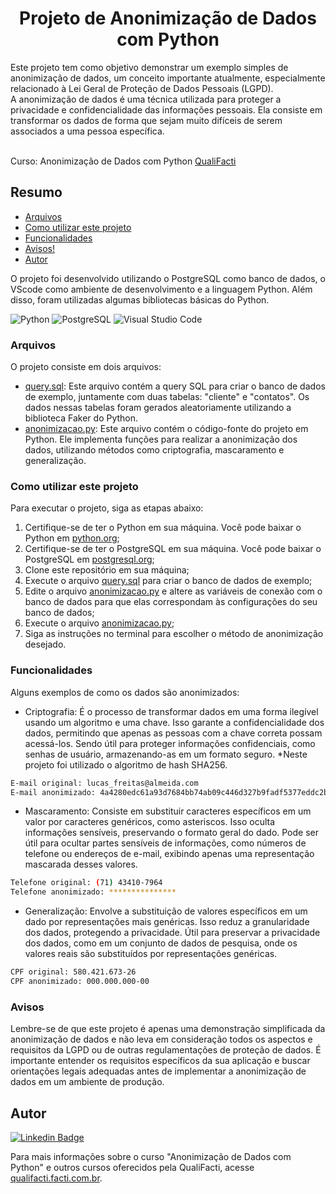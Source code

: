 <h1 align="center">Projeto de Anonimização de Dados com Python</h1>

</div align="center">
Este projeto tem como objetivo demonstrar um exemplo simples de anonimização de dados, um conceito importante atualmente, especialmente relacionado à Lei Geral de Proteção de Dados Pessoais (LGPD).
<br>
A anonimização de dados é uma técnica utilizada para proteger a privacidade e confidencialidade das informações pessoais. Ela consiste em transformar os dados de forma que sejam muito difíceis de serem associados a uma pessoa específica.
<br>
<br>

Curso: Anonimização de Dados com Python
[QualiFacti](https://qualifacti.facti.com.br/)

<h2> Resumo </h2>

* [Arquivos](#Arquivos)
* [Como utilizar este projeto](#ComoExecutar)
* [Funcionalidades](#Funcionalidades)
* [Avisos!](#Avisos)
* [Autor](#autor)

</div align="center">
O projeto foi desenvolvido utilizando o PostgreSQL como banco de dados, o VScode como ambiente de desenvolvimento e a linguagem Python. Além disso, foram utilizadas algumas bibliotecas básicas do Python.
<br>

![Python](https://img.shields.io/badge/python-3670A0?style=for-the-badge&logo=python&logoColor=ffdd54) ![PostgreSQL](https://img.shields.io/badge/PostgreSQL-316192?style=for-the-badge&logo=postgresql&logoColor=white)
![Visual Studio Code](https://img.shields.io/badge/Visual_Studio_Code-0078D4?style=for-the-badge&logo=visual%20studio%20code&logoColor=white)

<h3 id="Arquivos">Arquivos</h3>

O projeto consiste em dois arquivos:

- [query.sql](.\query.sql): Este arquivo contém a query SQL para criar o banco de dados de exemplo, juntamente com duas tabelas: "cliente" e "contatos". Os dados nessas tabelas foram gerados aleatoriamente utilizando a biblioteca Faker do Python.
- [anonimizacao.py](.\anonimizacao.py ): Este arquivo contém o código-fonte do projeto em Python. Ele implementa funções para realizar a anonimização dos dados, utilizando métodos como criptografia, mascaramento e generalização.

<h3 id="ComoExecutar">Como utilizar este projeto</h3>

Para executar o projeto, siga as etapas abaixo:
1. Certifique-se de ter o Python em sua máquina. Você pode baixar o Python em [python.org](https://www.python.org/downloads/);
2. Certifique-se de ter o PostgreSQL em sua máquina. Você pode baixar o PostgreSQL em [postgresql.org](https://www.postgresql.org/download/);
3. Clone este repositório em sua máquina;
4. Execute o arquivo [query.sql](.\query.sql) para criar o banco de dados de exemplo;
5. Edite o arquivo [anonimizacao.py](.\anonimizacao.py) e altere as variáveis de conexão com o banco de dados para que elas correspondam às configurações do seu banco de dados;
6. Execute o arquivo [anonimizacao.py](.\anonimizacao.py);
7. Siga as instruções no terminal para escolher o método de anonimização desejado.

<h3 id="Funcionalidades">Funcionalidades</h3>

Alguns exemplos de como os dados são anonimizados:

- Criptografia: É o processo de transformar dados em uma forma ilegível usando um algoritmo e uma chave. Isso garante a confidencialidade dos dados, permitindo que apenas as pessoas com a chave correta possam acessá-los. Sendo útil para proteger informações confidenciais, como senhas de usuário, armazenando-as em um formato seguro.
*Neste projeto foi utilizado o algoritmo de hash SHA256.

``` bash
E-mail original: lucas_freitas@almeida.com
E-mail anonimizado: 4a4280edc61a93d7684bb74ab09c446d327b9fadf5377eddc2b0937ab0cf0edf
```
- Mascaramento: Consiste em substituir caracteres específicos em um valor por caracteres genéricos, como asteriscos. Isso oculta informações sensíveis, preservando o formato geral do dado. Pode ser útil para ocultar partes sensíveis de informações, como números de telefone ou endereços de e-mail, exibindo apenas uma representação mascarada desses valores.
``` bash
Telefone original: (71) 43410-7964
Telefone anonimizado: ***************
```

- Generalização: Envolve a substituição de valores específicos em um dado por representações mais genéricas. Isso reduz a granularidade dos dados, protegendo a privacidade. Útil para preservar a privacidade dos dados, como em um conjunto de dados de pesquisa, onde os valores reais são substituídos por representações genéricas.
``` bash
CPF original: 580.421.673-26
CPF anonimizado: 000.000.000-00
```

<h3 id="Avisos">Avisos</h3>

Lembre-se de que este projeto é apenas uma demonstração simplificada da anonimização de dados e não leva em consideração todos os aspectos e requisitos da LGPD ou de outras regulamentações de proteção de dados. É importante entender os requisitos específicos da sua aplicação e buscar orientações legais adequadas antes de implementar a anonimização de dados em um ambiente de produção.

<h2 id="autor">Autor</h2>

[![Linkedin Badge](https://img.shields.io/badge/-CleversonGuandalin-%230077B5?style=flat-square&logo=Linkedin&logoColor=white&link=https://www.linkedin.com/in/cleversonguandalin/)](https://www.linkedin.com/in/cleversonguandalin/)

Para mais informações sobre o curso "Anonimização de Dados com Python" e outros cursos oferecidos pela QualiFacti, acesse [qualifacti.facti.com.br](https://qualifacti.facti.com.br/).

